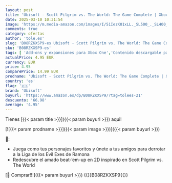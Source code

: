```yaml
---
layout: post
title: 'Ubisoft - Scott Pilgrim vs. The World: The Game Complete | Xbox One - Código de descarga'
date: 2025-03-10 10:31:54
image: 'https://m.media-amazon.com/images/I/51IezK01xLL._SL500_._SL400_.jpg'
comments: true
category: ofertas
author: 'tole.es'
slug: 'B08RZKXSP9-es Ubisoft - Scott Pilgrim vs. The World: The Game Complete |...'
sku: 'B08RZKXSP9-es'
tags: [ 'Add-ons y expansiones para Xbox One','Contenido descargable para Xbox One','Hardware y juegos para Xbox One','Videojuegos','ubisoft','xbox','🇪🇸', ]
actualPrice: 4.95 EUR
currency: EUR
price: 4.95
comparePrice: 14.99 EUR
prodname: 'Ubisoft - Scott Pilgrim vs. The World: The Game Complete | Xbox One - Código de descarga'
country: 'es'
flag: '🇪🇸'
brand: 'Ubisoft'
buyurl: 'https://www.amazon.es/dp/B08RZKXSP9/?tag=tolees-21'
descuento: '66.98'
average: '4.95'
---
```


Tienes [{{< param title >}}]({{< param buyurl >}}) aqui!

[![{{< param prodname >}}]({{< param image >}})]({{< param buyurl >}})

🔎:

- Juega como tus personajes favoritos y únete a tus amigos para derrotar a la Liga de los Evil Exes de Ramona
- Redescubre el amado beat-‘em-up en 2D inspirado en Scott Pilgrim vs. The World

[🛒 Comprar!!!]({{< param buyurl >}})
{{<world>}}B08RZKXSP9{{</world>}}
